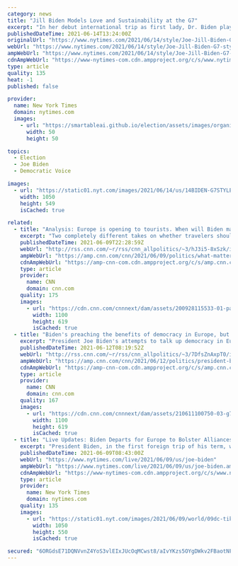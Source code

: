 ```yaml
---
category: news
title: "Jill Biden Models Love and Sustainability at the G7"
excerpt: "In her debut international trip as first lady, Dr. Biden played her part with style. Literally. By Vanessa Friedman The first Joe and Jill Biden American Outreach tour, a.k.a. the Group of 7 meeting in Britain,"
publishedDateTime: 2021-06-14T13:24:00Z
originalUrl: "https://www.nytimes.com/2021/06/14/style/Joe-Jill-Biden-G7-style.html"
webUrl: "https://www.nytimes.com/2021/06/14/style/Joe-Jill-Biden-G7-style.html"
ampWebUrl: "https://www.nytimes.com/2021/06/14/style/Joe-Jill-Biden-G7-style.amp.html"
cdnAmpWebUrl: "https://www-nytimes-com.cdn.ampproject.org/c/s/www.nytimes.com/2021/06/14/style/Joe-Jill-Biden-G7-style.amp.html"
type: article
quality: 135
heat: -1
published: false

provider:
  name: New York Times
  domain: nytimes.com
  images:
    - url: "https://smartableai.github.io/election/assets/images/organizations/nytimes.com-50x50.jpg"
      width: 50
      height: 50

topics:
  - Election
  - Joe Biden
  - Democratic Voice

images:
  - url: "https://static01.nyt.com/images/2021/06/14/us/14BIDEN-G7STYLE/14BIDEN-G7STYLE-facebookJumbo.jpg"
    width: 1050
    height: 549
    isCached: true

related:
  - title: "Analysis: Europe is opening to tourists. When will Biden make the move?"
    excerpt: "Two completely different takes on whether travelers should have to prove vaccine or Covid test.\n    \n"
    publishedDateTime: 2021-06-09T22:28:59Z
    webUrl: "http://rss.cnn.com/~r/rss/cnn_allpolitics/~3/hJ3i5-8xSzk/index.html"
    ampWebUrl: "https://amp.cnn.com/cnn/2021/06/09/politics/what-matters-travel-restrictions/index.html"
    cdnAmpWebUrl: "https://amp-cnn-com.cdn.ampproject.org/c/s/amp.cnn.com/cnn/2021/06/09/politics/what-matters-travel-restrictions/index.html"
    type: article
    provider:
      name: CNN
      domain: cnn.com
    quality: 175
    images:
      - url: "https://cdn.cnn.com/cnnnext/dam/assets/200928115533-01-paris-skyline-pfw-super-tease.jpg"
        width: 1100
        height: 619
        isCached: true
  - title: "Biden's preaching the benefits of democracy in Europe, but new concerns rise back home"
    excerpt: "President Joe Biden's attempts to talk up democracy in Europe this week are facing headwinds from back home, where revelations about the Justice Department's attempts to obtain Democrats' data have raised new concerns about the state of American politics.\n    \n"
    publishedDateTime: 2021-06-12T08:19:52Z
    webUrl: "http://rss.cnn.com/~r/rss/cnn_allpolitics/~3/7DfsZnAxpT0/index.html"
    ampWebUrl: "https://amp.cnn.com/cnn/2021/06/12/politics/president-biden-g7-day-2/index.html"
    cdnAmpWebUrl: "https://amp-cnn-com.cdn.ampproject.org/c/s/amp.cnn.com/cnn/2021/06/12/politics/president-biden-g7-day-2/index.html"
    type: article
    provider:
      name: CNN
      domain: cnn.com
    quality: 167
    images:
      - url: "https://cdn.cnn.com/cnnnext/dam/assets/210611100750-03-g7-family-photo-0611-super-tease.jpg"
        width: 1100
        height: 619
        isCached: true
  - title: "Live Updates: Biden Departs for Europe to Bolster Alliances"
    excerpt: "President Biden, in the first foreign trip of his term, will make the case that America is back and ready to lead anew. Before he left, Mr. Biden cut off infrastructure talks with Republicans that had failed to yield a deal,"
    publishedDateTime: 2021-06-09T08:43:00Z
    webUrl: "https://www.nytimes.com/live/2021/06/09/us/joe-biden"
    ampWebUrl: "https://www.nytimes.com/live/2021/06/09/us/joe-biden.amp.html"
    cdnAmpWebUrl: "https://www-nytimes-com.cdn.ampproject.org/c/s/www.nytimes.com/live/2021/06/09/us/joe-biden.amp.html"
    type: article
    provider:
      name: New York Times
      domain: nytimes.com
    quality: 135
    images:
      - url: "https://static01.nyt.com/images/2021/06/09/world/09dc-tiktok-1/09dc-tiktok-1-facebookJumbo.jpg"
        width: 1050
        height: 550
        isCached: true

secured: "6ORGdsE71DQNVvnZ4YoS3vlEIxJUcOqMCwst8/aIvYKzs5OYgDWkv2FBaotNFeJyh4n1LvMQ1f9nQFU3PidfAHRJqBoLqdtxmB6tMY8vGJkTtsl3ekEXL8IjQrsea7kpTnsZZGxFxc32OroYbrzkbAGaI2QuNRDGThKT0/BwxT34uurtkVAgr3uQ496VXerdgz2+ENc4c0la9QS+47B/EHCGDqyH9tHI4e38NiNxUk/NFfAvSXmKQu6BHUsxQs2z/kt4OeB2VfdTvY3giZ6q6dQx7AktZZQ6ZWCktpHuKkbA/rMw6HsfR0ERzlEW1ClFu1UBLg0XLratMzGU2gLxvwuI/3ZK/pJP3rVRItPtg5c=;7LnnjCbqA1i7JIhO3/1Qog=="
---
```


